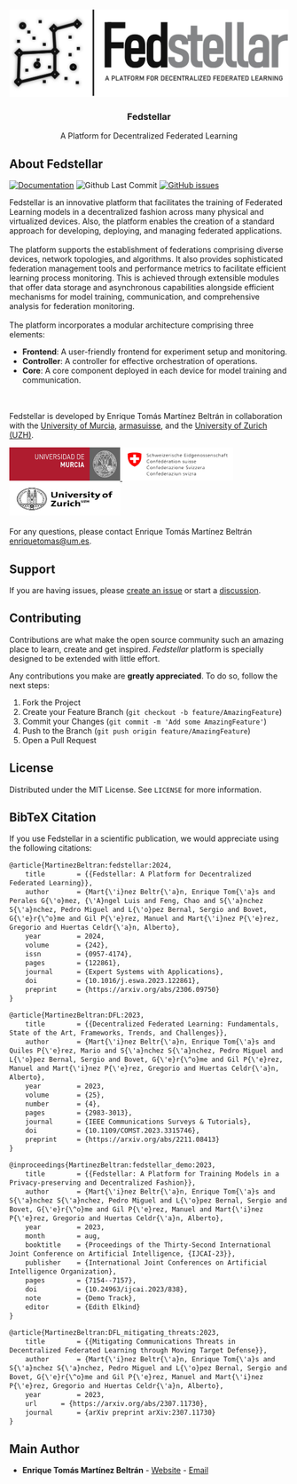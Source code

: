 <!-- PROJECT LOGO -->
<br>
<p align="center">
  <a href="https://github.com/enriquetomasmb/fedstellar">
    <img src="docs/_static/fedstellar-logo.jpg" alt="fedstellar">
  </a>
  <h3 align="center">Fedstellar</h3>

  <p align="center">
    A Platform for Decentralized Federated Learning
    <br>
  </p>
</p>

## About Fedstellar

[![Documentation](https://img.shields.io/badge/docs-latest-brightgreen.svg?style=flat)](https://fedstellar.enriquetomasmb.com)
![Github Last Commit](https://img.shields.io/github/last-commit/enriquetomasmb/fedstellar)
[![GitHub issues](https://img.shields.io/github/issues/enriquetomasmb/fedstellar)](https://github.com/enriquetomasmb/fedstellar/issues)

Fedstellar is an innovative platform that facilitates the training of Federated Learning models in a decentralized fashion across many physical and virtualized devices. Also, the platform enables the creation of a standard approach for developing, deploying, and managing federated applications.
<br><br>
The platform supports the establishment of federations comprising diverse devices, network topologies, and algorithms. It also provides sophisticated federation management tools and performance metrics to facilitate efficient learning process monitoring. This is achieved through extensible modules that offer data storage and asynchronous capabilities alongside efficient mechanisms for model training, communication, and comprehensive analysis for federation monitoring.
<br><br>
The platform incorporates a modular architecture comprising three elements:

- **Frontend**: A user-friendly frontend for experiment setup and monitoring.
- **Controller**: A controller for effective orchestration of operations.
- **Core**: A core component deployed in each device for model training and communication.


<br><br>
Fedstellar is developed by Enrique Tomás Martínez Beltrán in collaboration with the [University of Murcia](https://www.um.es/en), [armasuisse](https://www.armasuisse.ch/en), and the [University of Zurich (UZH)](https://www.uzh.ch/).

<a href="https://um.es">
  <img src="docs/_static/umu.jpg" alt="University of Murcia" width="200" height="60">
</a>
<a href="https://www.armasuisse.ch/en">
  <img src="docs/_static/armasuisse.jpg" alt="armasuisse" width="200" height="60">
</a>
<a href="https://www.uzh.ch/">
  <img src="docs/_static/uzh.jpg" alt="University of Zurich" width="200" height="60">
</a>
<br><br>
For any questions, please contact Enrique Tomás Martínez Beltrán <a href="mailto:enriquetomas@um.es">enriquetomas@um.es</a>.


## Support

If you are having issues, please [create an issue](https://github.com/enriquetomasmb/fedstellar/issues) or start a [discussion](https://github.com/enriquetomasmb/fedstellar/discussions).


## Contributing

Contributions are what make the open source community such an amazing place to learn, create and get inspired. _Fedstellar_ platform is specially designed to be extended with little effort.

Any contributions you make are **greatly appreciated**. To do so, follow the next steps:

1. Fork the Project
2. Create your Feature Branch (`git checkout -b feature/AmazingFeature`)
3. Commit your Changes (`git commit -m 'Add some AmazingFeature'`)
4. Push to the Branch (`git push origin feature/AmazingFeature`)
5. Open a Pull Request


## License

Distributed under the MIT License. See `LICENSE` for more information.

## BibTeX Citation

If you use Fedstellar in a scientific publication, we would appreciate using the following citations:

```
@article{MartinezBeltran:fedstellar:2024,
	title        = {{Fedstellar: A Platform for Decentralized Federated Learning}},
	author       = {Mart{\'i}nez Beltr{\'a}n, Enrique Tom{\'a}s and Perales G{\'o}mez, {\'A}ngel Luis and Feng, Chao and S{\'a}nchez S{\'a}nchez, Pedro Miguel and L{\'o}pez Bernal, Sergio and Bovet, G{\'e}r{\^o}me and Gil P{\'e}rez, Manuel and Mart{\'i}nez P{\'e}rez, Gregorio and Huertas Celdr{\'a}n, Alberto},
	year         = 2024,
	volume       = {242},
	issn         = {0957-4174},
	pages        = {122861},
	journal      = {Expert Systems with Applications},
  	doi          = {10.1016/j.eswa.2023.122861},
	preprint     = {https://arxiv.org/abs/2306.09750}
}
```

```
@article{MartinezBeltran:DFL:2023,
	title        = {{Decentralized Federated Learning: Fundamentals, State of the Art, Frameworks, Trends, and Challenges}},
	author       = {Mart{\'i}nez Beltr{\'a}n, Enrique Tom{\'a}s and Quiles P{\'e}rez, Mario and S{\'a}nchez S{\'a}nchez, Pedro Miguel and L{\'o}pez Bernal, Sergio and Bovet, G{\'e}r{\^o}me and Gil P{\'e}rez, Manuel and Mart{\'i}nez P{\'e}rez, Gregorio and Huertas Celdr{\'a}n, Alberto},
	year         = 2023,
  	volume       = {25},
  	number       = {4},
  	pages        = {2983-3013},
	journal      = {IEEE Communications Surveys & Tutorials},
  	doi          = {10.1109/COMST.2023.3315746},
	preprint     = {https://arxiv.org/abs/2211.08413}
}
```

```
@inproceedings{MartinezBeltran:fedstellar_demo:2023,
	title        = {{Fedstellar: A Platform for Training Models in a Privacy-preserving and Decentralized Fashion}},
	author       = {Mart{\'i}nez Beltr{\'a}n, Enrique Tom{\'a}s and S{\'a}nchez S{\'a}nchez, Pedro Miguel and L{\'o}pez Bernal, Sergio and Bovet, G{\'e}r{\^o}me and Gil P{\'e}rez, Manuel and Mart{\'i}nez P{\'e}rez, Gregorio and Huertas Celdr{\'a}n, Alberto},
	year         = 2023,
	month        = aug,
	booktitle    = {Proceedings of the Thirty-Second International Joint Conference on Artificial Intelligence, {IJCAI-23}},
	publisher    = {International Joint Conferences on Artificial Intelligence Organization},
	pages        = {7154--7157},
	doi          = {10.24963/ijcai.2023/838},
	note         = {Demo Track},
	editor       = {Edith Elkind}
}
```

```
@article{MartinezBeltran:DFL_mitigating_threats:2023,
	title        = {{Mitigating Communications Threats in Decentralized Federated Learning through Moving Target Defense}},
	author       = {Mart{\'i}nez Beltr{\'a}n, Enrique Tom{\'a}s and S{\'a}nchez S{\'a}nchez, Pedro Miguel and L{\'o}pez Bernal, Sergio and Bovet, G{\'e}r{\^o}me and Gil P{\'e}rez, Manuel and Mart{\'i}nez P{\'e}rez, Gregorio and Huertas Celdr{\'a}n, Alberto},
	year         = 2023,
	url      = {https://arxiv.org/abs/2307.11730},
	journal      = {arXiv preprint arXiv:2307.11730}
}
```

## Main Author

* **Enrique Tomás Martínez Beltrán** - [Website](https://enriquetomasmb.com) - [Email](mailto:enriquetomas@um.es)
